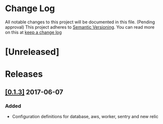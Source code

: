 # Change Log
All notable changes to this project will be documented in this file. (Pending approval) This project adheres to [Semantic Versioning](http://semver.org/). You can read more on this at [keep a change log](http://keepachangelog.com/)

# [Unreleased]

# Releases

## [[0.1.3]](https://github.com/rsb/appfuel/releases/tag/0.1.3) 2017-06-07
### Added
- Configuration definitions for database, aws, worker, sentry and new relic
